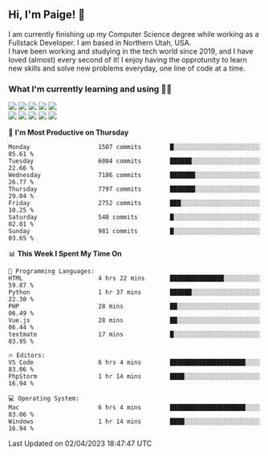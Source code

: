 ## Hi, I'm Paige! :vulcan_salute:

I am currently finishing up my Computer Science degree while working as a Fullstack Developer. I am based in Northern Utah, USA. \
I have been working and studying in the tech world since 2019, and I have loved (almost) every second of it! I enjoy having the opprotunity to learn new skills and solve new problems everyday, one line of code at a time.  

### What I'm currently learning and using :woman_technologist:
![](https://img.shields.io/badge/Laravel-FF2D20?style=for-the-badge&logo=laravel&logoColor=white) 
![](https://img.shields.io/badge/PHP-777BB4?style=for-the-badge&logo=php&logoColor=white)
![](https://img.shields.io/badge/Vue.js-35495E?style=for-the-badge&logo=vuedotjs&logoColor=4FC08D) 
![](https://img.shields.io/badge/MySQL-005C84?style=for-the-badge&logo=mysql&logoColor=white) 
![](https://img.shields.io/badge/Tailwind_CSS-38B2AC?style=for-the-badge&logo=tailwind-css&logoColor=white) \
![](https://img.shields.io/badge/Python-FFD43B?style=for-the-badge&logo=python&logoColor=blue)
![](https://img.shields.io/badge/Django-092E20?style=for-the-badge&logo=django&logoColor=green)
![](https://img.shields.io/badge/Kotlin-0095D5?&style=for-the-badge&logo=kotlin&logoColor=white)
![](https://img.shields.io/badge/Java-ED8B00?style=for-the-badge&logo=java&logoColor=white)
![](https://img.shields.io/badge/Haskell-5D4F85?style=for-the-badge&logo=haskell&logoColor=white) 

<!--START_SECTION:waka-->
📅 **I'm Most Productive on Thursday** 

```text
Monday                   1507 commits        █░░░░░░░░░░░░░░░░░░░░░░░░   05.61 % 
Tuesday                  6084 commits        ██████░░░░░░░░░░░░░░░░░░░   22.66 % 
Wednesday                7186 commits        ███████░░░░░░░░░░░░░░░░░░   26.77 % 
Thursday                 7797 commits        ███████░░░░░░░░░░░░░░░░░░   29.04 % 
Friday                   2752 commits        ███░░░░░░░░░░░░░░░░░░░░░░   10.25 % 
Saturday                 540 commits         █░░░░░░░░░░░░░░░░░░░░░░░░   02.01 % 
Sunday                   981 commits         █░░░░░░░░░░░░░░░░░░░░░░░░   03.65 % 
```


📊 **This Week I Spent My Time On** 

```text
💬 Programming Languages: 
HTML                     4 hrs 22 mins       ███████████████░░░░░░░░░░   59.87 % 
Python                   1 hr 37 mins        ██████░░░░░░░░░░░░░░░░░░░   22.30 % 
PHP                      28 mins             ██░░░░░░░░░░░░░░░░░░░░░░░   06.49 % 
Vue.js                   28 mins             ██░░░░░░░░░░░░░░░░░░░░░░░   06.44 % 
textmate                 17 mins             █░░░░░░░░░░░░░░░░░░░░░░░░   03.95 % 

🔥 Editors: 
VS Code                  6 hrs 4 mins        █████████████████████░░░░   83.06 % 
PhpStorm                 1 hr 14 mins        ████░░░░░░░░░░░░░░░░░░░░░   16.94 % 

💻 Operating System: 
Mac                      6 hrs 4 mins        █████████████████████░░░░   83.06 % 
Windows                  1 hr 14 mins        ████░░░░░░░░░░░░░░░░░░░░░   16.94 % 
```


 Last Updated on 02/04/2023 18:47:47 UTC
<!--END_SECTION:waka-->
